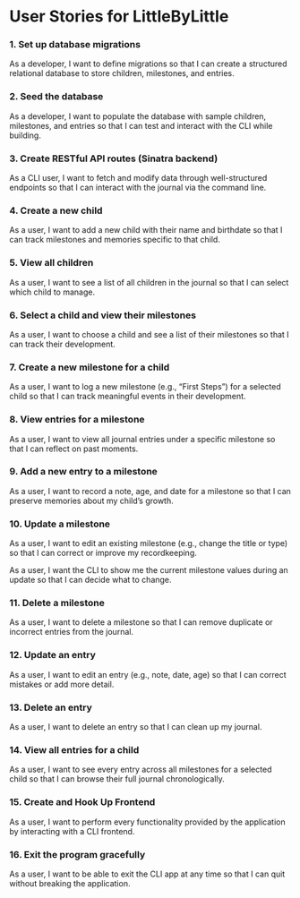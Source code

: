 # User Stories for LittleByLittle

### 1. Set up database migrations

As a developer, I want to define migrations so that I can create a structured relational database to store children, milestones, and entries.

### 2. Seed the database

As a developer, I want to populate the database with sample children, milestones, and entries so that I can test and interact with the CLI while building.

### 3. Create RESTful API routes (Sinatra backend)

As a CLI user, I want to fetch and modify data through well-structured endpoints so that I can interact with the journal via the command line.

### 4. Create a new child

As a user, I want to add a new child with their name and birthdate so that I can track milestones and memories specific to that child.

### 5. View all children

As a user, I want to see a list of all children in the journal so that I can select which child to manage.

### 6. Select a child and view their milestones

As a user, I want to choose a child and see a list of their milestones so that I can track their development.

### 7. Create a new milestone for a child

As a user, I want to log a new milestone (e.g., “First Steps”) for a selected child so that I can track meaningful events in their development.

### 8. View entries for a milestone

As a user, I want to view all journal entries under a specific milestone so that I can reflect on past moments.

### 9. Add a new entry to a milestone

As a user, I want to record a note, age, and date for a milestone so that I can preserve memories about my child’s growth.

### 10. Update a milestone

As a user, I want to edit an existing milestone (e.g., change the title or type) so that I can correct or improve my recordkeeping.

As a user, I want the CLI to show me the current milestone values during an update so that I can decide what to change.

### 11. Delete a milestone

As a user, I want to delete a milestone so that I can remove duplicate or incorrect entries from the journal.

### 12. Update an entry

As a user, I want to edit an entry (e.g., note, date, age) so that I can correct mistakes or add more detail.

### 13. Delete an entry

As a user, I want to delete an entry so that I can clean up my journal.

### 14. View all entries for a child

As a user, I want to see every entry across all milestones for a selected child so that I can browse their full journal chronologically.

### 15. Create and Hook Up Frontend

As a user, I want to perform every functionality provided by the application by interacting with a CLI frontend.

### 16. Exit the program gracefully

As a user, I want to be able to exit the CLI app at any time so that I can quit without breaking the application.
